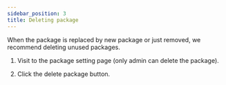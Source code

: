 ```yaml
---
sidebar_position: 3
title: Deleting package
---
```


When the package is replaced by new package or just removed, we recommend deleting unused packages.

1. Visit to the package setting page (only admin can delete the package).

2. Click the delete package button.

